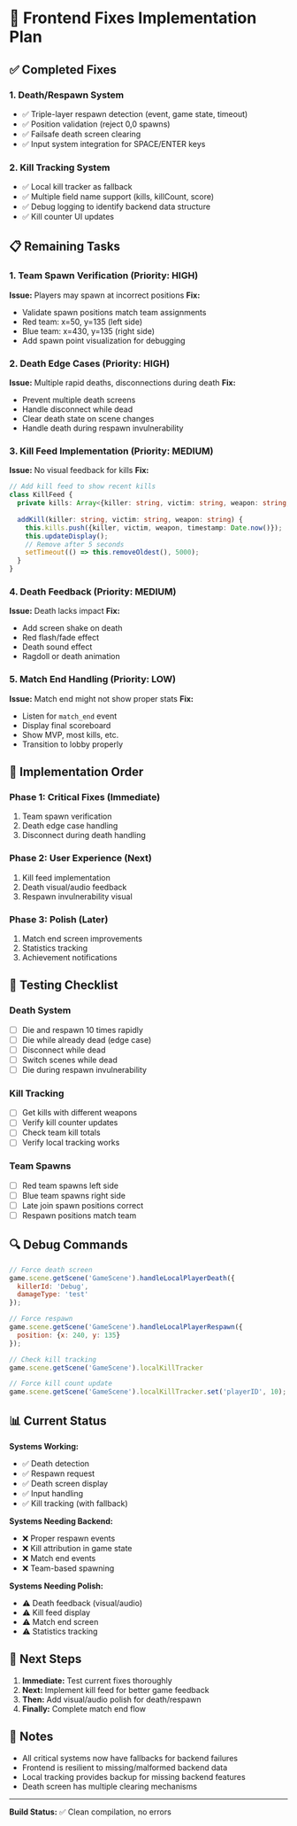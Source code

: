 # 🎯 Frontend Fixes Implementation Plan

## ✅ Completed Fixes

### 1. Death/Respawn System
- ✅ Triple-layer respawn detection (event, game state, timeout)
- ✅ Position validation (reject 0,0 spawns)
- ✅ Failsafe death screen clearing
- ✅ Input system integration for SPACE/ENTER keys

### 2. Kill Tracking System
- ✅ Local kill tracker as fallback
- ✅ Multiple field name support (kills, killCount, score)
- ✅ Debug logging to identify backend data structure
- ✅ Kill counter UI updates

## 📋 Remaining Tasks

### 1. **Team Spawn Verification** (Priority: HIGH)
**Issue:** Players may spawn at incorrect positions
**Fix:**
- Validate spawn positions match team assignments
- Red team: x=50, y=135 (left side)
- Blue team: x=430, y=135 (right side)
- Add spawn point visualization for debugging

### 2. **Death Edge Cases** (Priority: HIGH)
**Issue:** Multiple rapid deaths, disconnections during death
**Fix:**
- Prevent multiple death screens
- Handle disconnect while dead
- Clear death state on scene changes
- Handle death during respawn invulnerability

### 3. **Kill Feed Implementation** (Priority: MEDIUM)
**Issue:** No visual feedback for kills
**Fix:**
```typescript
// Add kill feed to show recent kills
class KillFeed {
  private kills: Array<{killer: string, victim: string, weapon: string, timestamp: number}> = [];
  
  addKill(killer: string, victim: string, weapon: string) {
    this.kills.push({killer, victim, weapon, timestamp: Date.now()});
    this.updateDisplay();
    // Remove after 5 seconds
    setTimeout(() => this.removeOldest(), 5000);
  }
}
```

### 4. **Death Feedback** (Priority: MEDIUM)
**Issue:** Death lacks impact
**Fix:**
- Add screen shake on death
- Red flash/fade effect
- Death sound effect
- Ragdoll or death animation

### 5. **Match End Handling** (Priority: LOW)
**Issue:** Match end might not show proper stats
**Fix:**
- Listen for `match_end` event
- Display final scoreboard
- Show MVP, most kills, etc.
- Transition to lobby properly

## 🔧 Implementation Order

### Phase 1: Critical Fixes (Immediate)
1. Team spawn verification
2. Death edge case handling
3. Disconnect during death handling

### Phase 2: User Experience (Next)
1. Kill feed implementation
2. Death visual/audio feedback
3. Respawn invulnerability visual

### Phase 3: Polish (Later)
1. Match end screen improvements
2. Statistics tracking
3. Achievement notifications

## 🧪 Testing Checklist

### Death System
- [ ] Die and respawn 10 times rapidly
- [ ] Die while already dead (edge case)
- [ ] Disconnect while dead
- [ ] Switch scenes while dead
- [ ] Die during respawn invulnerability

### Kill Tracking
- [ ] Get kills with different weapons
- [ ] Verify kill counter updates
- [ ] Check team kill totals
- [ ] Verify local tracking works

### Team Spawns
- [ ] Red team spawns left side
- [ ] Blue team spawns right side
- [ ] Late join spawn positions correct
- [ ] Respawn positions match team

## 🔍 Debug Commands

```javascript
// Force death screen
game.scene.getScene('GameScene').handleLocalPlayerDeath({
  killerId: 'Debug',
  damageType: 'test'
});

// Force respawn
game.scene.getScene('GameScene').handleLocalPlayerRespawn({
  position: {x: 240, y: 135}
});

// Check kill tracking
game.scene.getScene('GameScene').localKillTracker

// Force kill count update
game.scene.getScene('GameScene').localKillTracker.set('playerID', 10);
```

## 📊 Current Status

**Systems Working:**
- ✅ Death detection
- ✅ Respawn request
- ✅ Death screen display
- ✅ Input handling
- ✅ Kill tracking (with fallback)

**Systems Needing Backend:**
- ❌ Proper respawn events
- ❌ Kill attribution in game state
- ❌ Match end events
- ❌ Team-based spawning

**Systems Needing Polish:**
- ⚠️ Death feedback (visual/audio)
- ⚠️ Kill feed display
- ⚠️ Match end screen
- ⚠️ Statistics tracking

## 🚀 Next Steps

1. **Immediate:** Test current fixes thoroughly
2. **Next:** Implement kill feed for better game feedback
3. **Then:** Add visual/audio polish for death/respawn
4. **Finally:** Complete match end flow

## 📝 Notes

- All critical systems now have fallbacks for backend failures
- Frontend is resilient to missing/malformed backend data
- Local tracking provides backup for missing backend features
- Death screen has multiple clearing mechanisms

---

**Build Status:** ✅ Clean compilation, no errors
